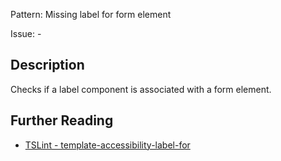 Pattern: Missing label for form element

Issue: -

## Description

Checks if a label component is associated with a form element.

## Further Reading

* [TSLint - template-accessibility-label-for](http://codelyzer.com/rules/template-accessibility-label-for/)